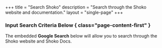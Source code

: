 +++
title = "Search Shoko"
description = "Search through the Shoko website and documentation."
layout = "single-page"
+++
### Input Search Criteria Below { class="page-content-first" }

The embedded **Google Search** below will allow you to search through the Shoko website and Shoko Docs.

<!-- Google Custom Search Engine -->
<script async src="https://cse.google.com/cse.js?cx=000649133662658939805:7nv0dx66q_4"></script>

<style type="text/css">

.gsc-control-cse {
    background-color: var(--backgroundColor);
    border-color: var(--backgroundColor);
    font-family: "Muli", sans-serif;
	font-weight: 600;
	letter-spacing: 0.5px;
}

.gsc-input-box {
    border: 1px solid var(--borderColor);
    border-color: var(--borderColor);
    background: var(--backgroundColor);
}

.gsc-input {
    background: var(--backgroundColor) !important;
    color: var(--fontColor) !important;
}

.gsc-above-wrapper-area {
    border-bottom: 1px solid var(--borderColor);
    padding: 5px 0 5px 0;
}

.gsc-result-info {
	color: var(--fontColor);
}

.gsc-orderby-label {
    color: var(--fontColor) !important;
}

.gsc-orderby {
	color: var(--fontColor);
    font-weight: 600;
}

.gsc-selected-option-container {
    background: var(--backgroundColor);
    border: 1px solid var(--borderColor);
	color: var(--fontColor);
}

.gsc-control-cse .gsc-option-menu {
    background: var(--backgroundColor);
    border: 1px solid var(--borderColor);
	color: var(--fontColor);
}

.gsc-option-menu-item-highlighted {
    background-color: var(--linkHover);
	color: var(--fontColor);
}

.gsc-option-menu-item {
	color: var(--fontColor) !important;
}

.gs-title, .gs-title > b {
	font-family: "Exo 2", sans-serif;
	color: var(--linkNormal) !important;
}

.gs-title > b:hover, .gs-title:hover {
	color: var(--linkHover) !important;
}

.gs-webResult div.gs-visibleUrl, .gs-imageResult div.gs-visibleUrl {
	color: var(--linkHover) !important;
	font-size: 0.85rem;
}

.gsc-webResult .gsc-result {
    background-color: var(--backgroundColor);
    border-color: var(--backgroundColor);
}

.gsc-webResult.gsc-result:hover {
    background-color: var(--backgroundColor);
    border-color: var(--backgroundColor);
}

.gs-snippet {
	color: var(--fontColor);
	font-family: "Muli", sans-serif;
	font-size: 0.85rem;
	font-weight: 600;
	line-height: 1.9;
}

.gs-webResult .gs-snippet {
	color: var(--fontColor);
}

.gsc-results .gsc-cursor-box .gsc-cursor-current-page {
    border-color: var(--borderColor);
    background-color: var(--backgroundColor);;
	color: var(--linkHover) !important;
}

.gsc-results .gsc-cursor-box .gsc-cursor-page {
    border-color: var(--borderColor);
    background-color: var(--backgroundColor);;
	color: var(--linkNormal);
}

.gcsc-find-more-on-google-magnifier {
    fill: var(--linkNormal);;
}

.gcsc-find-more-on-google {
	color: var(--linkNormal);
}

.gs-no-results-result .gs-snippet,
.gs-error-result .gs-snippet {
  border: 1px solid var(--borderColor);
  background-color: var(--backgroundColor);
}

</style>

<div class="gcse-search"></div>
